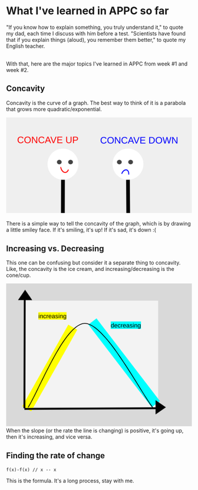# What I've learned in APPC so far

"If you know how to explain something, you truly understand it," to quote my dad, each time I discuss with him before a test. "Scientists
have found that if you explain things (aloud), you remember them better," to quote my English teacher. <br><br>

With that, here are the major topics I've learned in APPC from week #1 and week #2. 

## Concavity
Concavity is the curve of a graph. The best way to think of it is a parabola that grows more quadratic/exponential. 

!["Concavity Cartoon"](https://github.com/CaptainSapphire/PH-s-Blog/blob/main/assets/august/Screenshot%202024-08-15%209.00.01%20AM.png?raw=true)<br><br>
There is a simple way to tell the concavity of the graph, which is by drawing a little smiley face. If it's smiling, it's up! If it's sad, it's down :( 

## Increasing vs. Decreasing
This one can be confusing but consider it a separate thing to concavity. Like, the concavity is the ice cream, and increasing/decreasing is the cone/cup. 

!["Increasing or Decreasing Graph"](https://github.com/CaptainSapphire/PH-s-Blog/blob/main/assets/august/Screenshot%202024-08-15%209.14.30%20AM.png?raw=true)
When the slope (or the rate the line is changing) is positive, it's going up, then it's increasing, and vice versa. 

## Finding the rate of change

```
f(x)-f(x) // x -- x
```
This is the formula. It's a long process, stay with me. 

